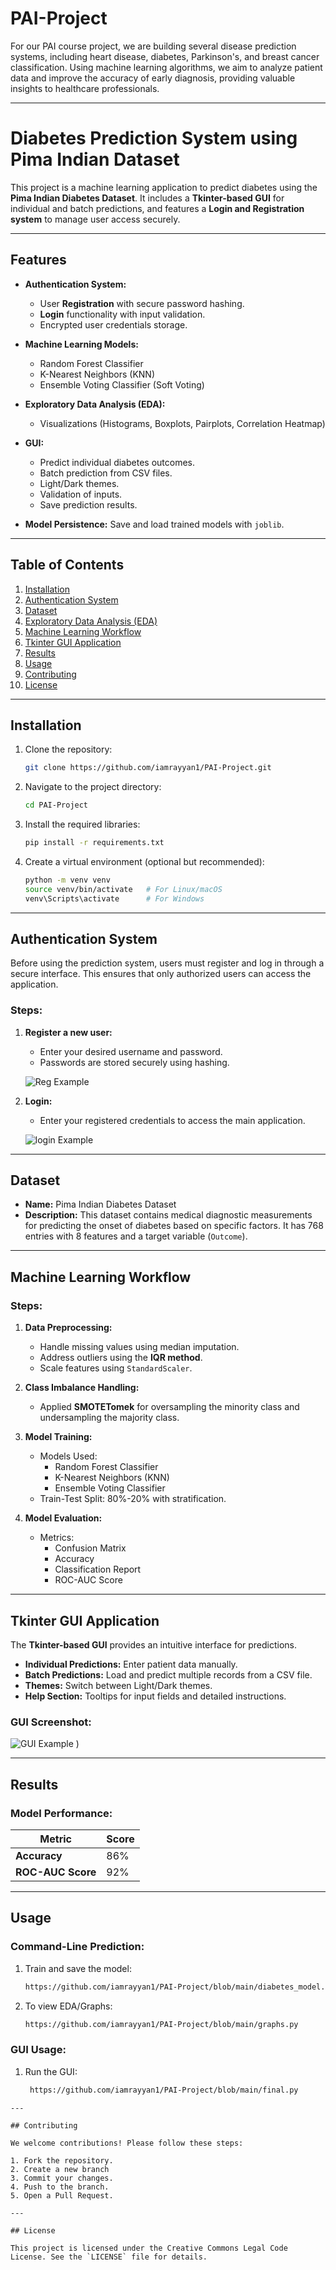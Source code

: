 # PAI-Project

For our PAI course project, we are building several disease prediction systems, including heart disease, diabetes, Parkinson's, and breast cancer classification. Using machine learning algorithms, we aim to analyze patient data and improve the accuracy of early diagnosis, providing valuable insights to healthcare professionals.

---

# Diabetes Prediction System using Pima Indian Dataset

This project is a machine learning application to predict diabetes using the **Pima Indian Diabetes Dataset**. It includes a **Tkinter-based GUI** for individual and batch predictions, and features a **Login and Registration system** to manage user access securely.

---

## Features

- **Authentication System:**
  - User **Registration** with secure password hashing.
  - **Login** functionality with input validation.
  - Encrypted user credentials storage.
  
- **Machine Learning Models:**
  - Random Forest Classifier
  - K-Nearest Neighbors (KNN)
  - Ensemble Voting Classifier (Soft Voting)

- **Exploratory Data Analysis (EDA):**
  - Visualizations (Histograms, Boxplots, Pairplots, Correlation Heatmap)

- **GUI:**
  - Predict individual diabetes outcomes.
  - Batch prediction from CSV files.
  - Light/Dark themes.
  - Validation of inputs.
  - Save prediction results.

- **Model Persistence:** Save and load trained models with `joblib`.

---

## Table of Contents
1. [Installation](#installation)
2. [Authentication System](#authentication-system)
3. [Dataset](#dataset)
4. [Exploratory Data Analysis (EDA)](#exploratory-data-analysis-eda)
5. [Machine Learning Workflow](#machine-learning-workflow)
6. [Tkinter GUI Application](#tkinter-gui-application)
7. [Results](#results)
8. [Usage](#usage)
9. [Contributing](#contributing)
10. [License](#license)

---

## Installation

1. Clone the repository:
    ```bash
    git clone https://github.com/iamrayyan1/PAI-Project.git
    ```

2. Navigate to the project directory:
    ```bash
    cd PAI-Project
    ```

3. Install the required libraries:
    ```bash
    pip install -r requirements.txt
    ```

4. Create a virtual environment (optional but recommended):
    ```bash
    python -m venv venv
    source venv/bin/activate   # For Linux/macOS
    venv\Scripts\activate      # For Windows
    ```

---

## Authentication System

Before using the prediction system, users must register and log in through a secure interface. This ensures that only authorized users can access the application.

### Steps:

1. **Register a new user:**
    - Enter your desired username and password.
    - Passwords are stored securely using hashing.
  
     ![Reg Example](https://github.com/iamrayyan1/PAI-Project/blob/main/images/reg%20page.png)

2. **Login:**
    - Enter your registered credentials to access the main application.
      
    ![login Example](https://github.com/iamrayyan1/PAI-Project/blob/main/images/login%20page.png)
---

## Dataset

- **Name:** Pima Indian Diabetes Dataset
- **Description:** This dataset contains medical diagnostic measurements for predicting the onset of diabetes based on specific factors. It has 768 entries with 8 features and a target variable (`Outcome`).

---

## Machine Learning Workflow

### Steps:
1. **Data Preprocessing:**
   - Handle missing values using median imputation.
   - Address outliers using the **IQR method**.
   - Scale features using `StandardScaler`.

2. **Class Imbalance Handling:**
   - Applied **SMOTETomek** for oversampling the minority class and undersampling the majority class.

3. **Model Training:**
   - Models Used:
     - Random Forest Classifier
     - K-Nearest Neighbors (KNN)
     - Ensemble Voting Classifier
   - Train-Test Split: 80%-20% with stratification.

4. **Model Evaluation:**
   - Metrics:
     - Confusion Matrix
     - Accuracy
     - Classification Report
     - ROC-AUC Score

---

## Tkinter GUI Application

The **Tkinter-based GUI** provides an intuitive interface for predictions.

- **Individual Predictions:** Enter patient data manually.
- **Batch Predictions:** Load and predict multiple records from a CSV file.
- **Themes:** Switch between Light/Dark themes.
- **Help Section:** Tooltips for input fields and detailed instructions.

### GUI Screenshot:
![GUI Example](https://github.com/iamrayyan1/PAI-Project/blob/main/images/%20design.png)
)

---

## Results

### Model Performance:
| Metric               | Score  |
|----------------------|--------|
| **Accuracy**         | 86%    |
| **ROC-AUC Score**    | 92%    |

---

## Usage

### Command-Line Prediction:
1. Train and save the model:
    ```bash
    https://github.com/iamrayyan1/PAI-Project/blob/main/diabetes_model.py
    ```

2. To view EDA/Graphs:
    ```bash
    https://github.com/iamrayyan1/PAI-Project/blob/main/graphs.py
    ```

### GUI Usage:
1. Run the GUI:
   ```bash
    https://github.com/iamrayyan1/PAI-Project/blob/main/final.py
  ```
---

## Contributing

We welcome contributions! Please follow these steps:

1. Fork the repository.
2. Create a new branch 
3. Commit your changes.
4. Push to the branch.
5. Open a Pull Request.

---

## License

This project is licensed under the Creative Commons Legal Code License. See the `LICENSE` file for details.
